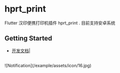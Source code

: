 # hprt_print

Flutter 汉印便携打印机插件 hprt_print . 目前支持安卓系统

## Getting Started

- [开发文档](https://www.yuque.com/bulanni00/whz2kl/fxxmql)|
<br>
![Notification](/example/assets/icon/16.jpg)

